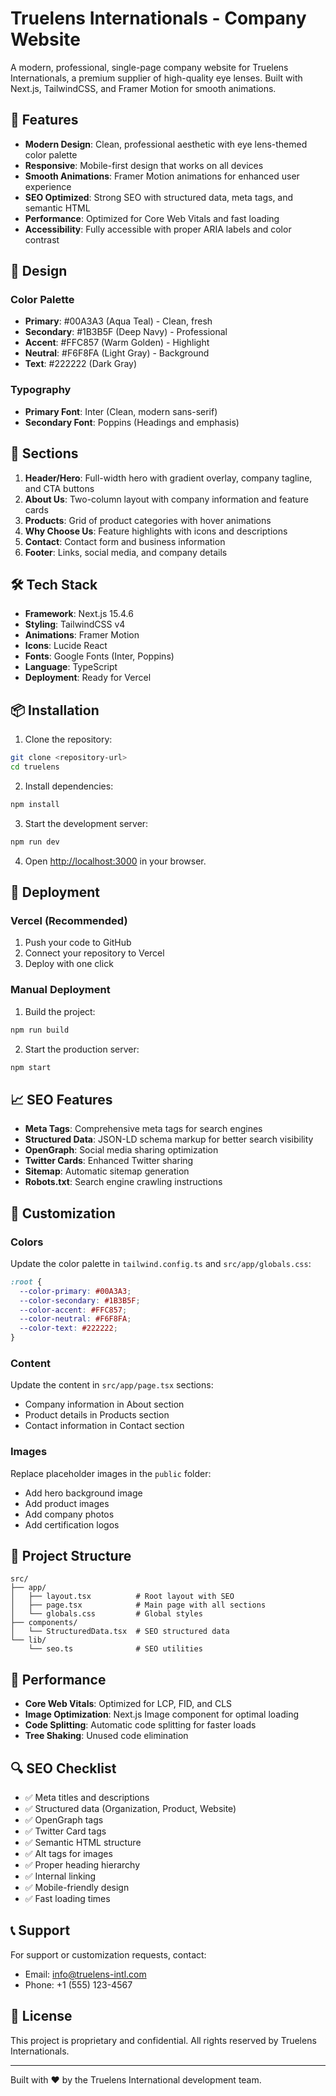 # Truelens Internationals - Company Website

A modern, professional, single-page company website for Truelens Internationals, a premium supplier of high-quality eye lenses. Built with Next.js, TailwindCSS, and Framer Motion for smooth animations.

## 🚀 Features

- **Modern Design**: Clean, professional aesthetic with eye lens-themed color palette
- **Responsive**: Mobile-first design that works on all devices
- **Smooth Animations**: Framer Motion animations for enhanced user experience
- **SEO Optimized**: Strong SEO with structured data, meta tags, and semantic HTML
- **Performance**: Optimized for Core Web Vitals and fast loading
- **Accessibility**: Fully accessible with proper ARIA labels and color contrast

## 🎨 Design

### Color Palette
- **Primary**: #00A3A3 (Aqua Teal) - Clean, fresh
- **Secondary**: #1B3B5F (Deep Navy) - Professional
- **Accent**: #FFC857 (Warm Golden) - Highlight
- **Neutral**: #F6F8FA (Light Gray) - Background
- **Text**: #222222 (Dark Gray)

### Typography
- **Primary Font**: Inter (Clean, modern sans-serif)
- **Secondary Font**: Poppins (Headings and emphasis)

## 📱 Sections

1. **Header/Hero**: Full-width hero with gradient overlay, company tagline, and CTA buttons
2. **About Us**: Two-column layout with company information and feature cards
3. **Products**: Grid of product categories with hover animations
4. **Why Choose Us**: Feature highlights with icons and descriptions
5. **Contact**: Contact form and business information
6. **Footer**: Links, social media, and company details

## 🛠 Tech Stack

- **Framework**: Next.js 15.4.6
- **Styling**: TailwindCSS v4
- **Animations**: Framer Motion
- **Icons**: Lucide React
- **Fonts**: Google Fonts (Inter, Poppins)
- **Language**: TypeScript
- **Deployment**: Ready for Vercel

## 📦 Installation

1. Clone the repository:
```bash
git clone <repository-url>
cd truelens
```

2. Install dependencies:
```bash
npm install
```

3. Start the development server:
```bash
npm run dev
```

4. Open [http://localhost:3000](http://localhost:3000) in your browser.

## 🚀 Deployment

### Vercel (Recommended)

1. Push your code to GitHub
2. Connect your repository to Vercel
3. Deploy with one click

### Manual Deployment

1. Build the project:
```bash
npm run build
```

2. Start the production server:
```bash
npm start
```

## 📈 SEO Features

- **Meta Tags**: Comprehensive meta tags for search engines
- **Structured Data**: JSON-LD schema markup for better search visibility
- **OpenGraph**: Social media sharing optimization
- **Twitter Cards**: Enhanced Twitter sharing
- **Sitemap**: Automatic sitemap generation
- **Robots.txt**: Search engine crawling instructions

## 🔧 Customization

### Colors
Update the color palette in `tailwind.config.ts` and `src/app/globals.css`:

```css
:root {
  --color-primary: #00A3A3;
  --color-secondary: #1B3B5F;
  --color-accent: #FFC857;
  --color-neutral: #F6F8FA;
  --color-text: #222222;
}
```

### Content
Update the content in `src/app/page.tsx` sections:
- Company information in About section
- Product details in Products section
- Contact information in Contact section

### Images
Replace placeholder images in the `public` folder:
- Add hero background image
- Add product images
- Add company photos
- Add certification logos

## 📁 Project Structure

```
src/
├── app/
│   ├── layout.tsx          # Root layout with SEO
│   ├── page.tsx            # Main page with all sections
│   └── globals.css         # Global styles
├── components/
│   └── StructuredData.tsx  # SEO structured data
└── lib/
    └── seo.ts              # SEO utilities
```

## 🎯 Performance

- **Core Web Vitals**: Optimized for LCP, FID, and CLS
- **Image Optimization**: Next.js Image component for optimal loading
- **Code Splitting**: Automatic code splitting for faster loads
- **Tree Shaking**: Unused code elimination

## 🔍 SEO Checklist

- ✅ Meta titles and descriptions
- ✅ Structured data (Organization, Product, Website)
- ✅ OpenGraph tags
- ✅ Twitter Card tags
- ✅ Semantic HTML structure
- ✅ Alt tags for images
- ✅ Proper heading hierarchy
- ✅ Internal linking
- ✅ Mobile-friendly design
- ✅ Fast loading times

## 📞 Support

For support or customization requests, contact:
- Email: info@truelens-intl.com
- Phone: +1 (555) 123-4567

## 📄 License

This project is proprietary and confidential. All rights reserved by Truelens Internationals.

---

Built with ❤️ by the Truelens International development team.
